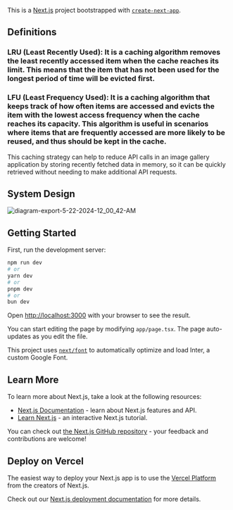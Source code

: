 This is a [Next.js](https://nextjs.org/) project bootstrapped with [`create-next-app`](https://github.com/vercel/next.js/tree/canary/packages/create-next-app).

## Definitions
  ### LRU (Least Recently Used): It is a caching algorithm removes the least recently accessed item when the cache reaches its limit. This means that the item that has not been used for the longest period of time will be evicted first. 
  ### LFU (Least Frequency Used): It is a caching algorithm that keeps track of how often items are accessed and evicts the item with the lowest access frequency when the cache reaches its capacity. This algorithm is useful in scenarios where items that are frequently accessed are more likely to be reused, and thus should be kept in the cache.

   This caching strategy can help to reduce API calls in an image gallery application by storing recently fetched data in memory, so it can be quickly retrieved without needing to make 
  additional API requests. 
## System Design
![diagram-export-5-22-2024-12_00_42-AM](https://github.com/shivam12k/ImageGallary/assets/63141401/c70e0246-6a32-4267-b3ef-5fa28a185aa4)



## Getting Started

First, run the development server:

```bash
npm run dev
# or
yarn dev
# or
pnpm dev
# or
bun dev
```

Open [http://localhost:3000](http://localhost:3000) with your browser to see the result.

You can start editing the page by modifying `app/page.tsx`. The page auto-updates as you edit the file.

This project uses [`next/font`](https://nextjs.org/docs/basic-features/font-optimization) to automatically optimize and load Inter, a custom Google Font.

## Learn More

To learn more about Next.js, take a look at the following resources:

- [Next.js Documentation](https://nextjs.org/docs) - learn about Next.js features and API.
- [Learn Next.js](https://nextjs.org/learn) - an interactive Next.js tutorial.

You can check out [the Next.js GitHub repository](https://github.com/vercel/next.js/) - your feedback and contributions are welcome!

## Deploy on Vercel

The easiest way to deploy your Next.js app is to use the [Vercel Platform](https://vercel.com/new?utm_medium=default-template&filter=next.js&utm_source=create-next-app&utm_campaign=create-next-app-readme) from the creators of Next.js.

Check out our [Next.js deployment documentation](https://nextjs.org/docs/deployment) for more details.
